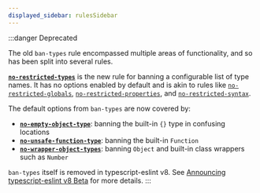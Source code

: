 ```yaml
---
displayed_sidebar: rulesSidebar
---
```


:::danger Deprecated

The old `ban-types` rule encompassed multiple areas of functionality, and so has been split into several rules.

**[`no-restricted-types`](./no-restricted-types.mdx)** is the new rule for banning a configurable list of type names.
It has no options enabled by default and is akin to rules like [`no-restricted-globals`](https://eslint.org/docs/latest/rules/no-restricted-globals), [`no-restricted-properties`](https://eslint.org/docs/latest/rules/no-restricted-properties), and [`no-restricted-syntax`](https://eslint.org/docs/latest/rules/no-restricted-syntax).

The default options from `ban-types` are now covered by:

- **[`no-empty-object-type`](./no-empty-object-type.mdx)**: banning the built-in `{}` type in confusing locations
- **[`no-unsafe-function-type`](./no-unsafe-function-type.mdx)**: banning the built-in `Function`
- **[`no-wrapper-object-types`](./no-wrapper-object-types.mdx)**: banning `Object` and built-in class wrappers such as `Number`

`ban-types` itself is removed in typescript-eslint v8.
See [Announcing typescript-eslint v8 Beta](/blog/announcing-typescript-eslint-v8-beta) for more details.
:::

<!-- This doc file has been left on purpose because `ban-types` is a well-known
rule. This exists to help direct people to the replacement rules.

Note that there is no actual way to get to this page in the normal navigation,
so end-users will only be able to get to this page from the search bar. -->
